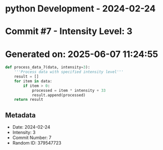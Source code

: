 ﻿# python Development - 2024-02-24
# Commit #7 - Intensity Level: 3
# Generated on: 2025-06-07 11:24:55
```python
def process_data_7(data, intensity=3):
    '''Process data with specified intensity level'''
    result = []
    for item in data:
        if item > 0:
            processed = item * intensity + 33
            result.append(processed)
    return result
```
## Metadata
- Date: 2024-02-24
- Intensity: 3
- Commit Number: 7
- Random ID: 379547723
